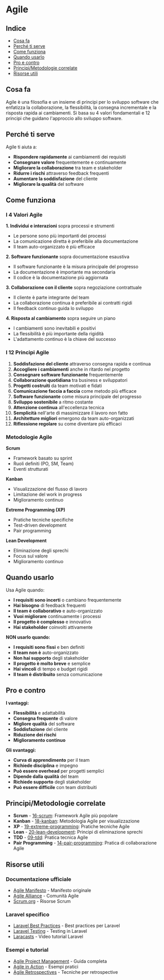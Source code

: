 # Agile

## Indice
- [Cosa fa](#cosa-fa)
- [Perché ti serve](#perché-ti-serve)
- [Come funziona](#come-funziona)
- [Quando usarlo](#quando-usarlo)
- [Pro e contro](#pro-e-contro)
- [Principi/Metodologie correlate](#principi-metodologie-correlate)
- [Risorse utili](#risorse-utili)

## Cosa fa

Agile è una filosofia e un insieme di principi per lo sviluppo software che enfatizza la collaborazione, la flessibilità, la consegna incrementale e la risposta rapida ai cambiamenti. Si basa su 4 valori fondamentali e 12 principi che guidano l'approccio allo sviluppo software.

## Perché ti serve

Agile ti aiuta a:
- **Rispondere rapidamente** ai cambiamenti dei requisiti
- **Consegnare valore** frequentemente e continuamente
- **Migliorare la collaborazione** tra team e stakeholder
- **Ridurre i rischi** attraverso feedback frequenti
- **Aumentare la soddisfazione** del cliente
- **Migliorare la qualità** del software

## Come funziona

### I 4 Valori Agile

**1. Individui e interazioni** sopra processi e strumenti
- Le persone sono più importanti dei processi
- La comunicazione diretta è preferibile alla documentazione
- Il team auto-organizzato è più efficace

**2. Software funzionante** sopra documentazione esaustiva
- Il software funzionante è la misura principale del progresso
- La documentazione è importante ma secondaria
- Il codice è la documentazione più aggiornata

**3. Collaborazione con il cliente** sopra negoziazione contrattuale
- Il cliente è parte integrante del team
- La collaborazione continua è preferibile ai contratti rigidi
- Il feedback continuo guida lo sviluppo

**4. Risposta al cambiamento** sopra seguire un piano
- I cambiamenti sono inevitabili e positivi
- La flessibilità è più importante della rigidità
- L'adattamento continuo è la chiave del successo

### I 12 Principi Agile

1. **Soddisfazione del cliente** attraverso consegna rapida e continua
2. **Accogliere i cambiamenti** anche in ritardo nel progetto
3. **Consegnare software funzionante** frequentemente
4. **Collaborazione quotidiana** tra business e sviluppatori
5. **Progetti costruiti** da team motivati e fidati
6. **Comunicazione faccia a faccia** come metodo più efficace
7. **Software funzionante** come misura principale del progresso
8. **Sviluppo sostenibile** a ritmo costante
9. **Attenzione continua** all'eccellenza tecnica
10. **Semplicità** nell'arte di massimizzare il lavoro non fatto
11. **Architetture migliori** emergono da team auto-organizzati
12. **Riflessione regolare** su come diventare più efficaci

### Metodologie Agile

**Scrum**
- Framework basato su sprint
- Ruoli definiti (PO, SM, Team)
- Eventi strutturati

**Kanban**
- Visualizzazione del flusso di lavoro
- Limitazione del work in progress
- Miglioramento continuo

**Extreme Programming (XP)**
- Pratiche tecniche specifiche
- Test-driven development
- Pair programming

**Lean Development**
- Eliminazione degli sprechi
- Focus sul valore
- Miglioramento continuo

## Quando usarlo

Usa Agile quando:
- **I requisiti sono incerti** o cambiano frequentemente
- **Hai bisogno** di feedback frequenti
- **Il team è collaborativo** e auto-organizzato
- **Vuoi migliorare** continuamente i processi
- **Il progetto è complesso** e innovativo
- **Hai stakeholder** coinvolti attivamente

**NON usarlo quando:**
- **I requisiti sono fissi** e ben definiti
- **Il team non è** auto-organizzato
- **Non hai supporto** degli stakeholder
- **Il progetto è molto breve** e semplice
- **Hai vincoli** di tempo e budget rigidi
- **Il team è distribuito** senza comunicazione

## Pro e contro

**I vantaggi:**
- **Flessibilità** e adattabilità
- **Consegna frequente** di valore
- **Migliore qualità** del software
- **Soddisfazione** del cliente
- **Riduzione dei rischi**
- **Miglioramento continuo**

**Gli svantaggi:**
- **Curva di apprendimento** per il team
- **Richiede disciplina** e impegno
- **Può essere overhead** per progetti semplici
- **Dipende dalla qualità** del team
- **Richiede supporto** degli stakeholder
- **Può essere difficile** con team distribuiti

## Principi/Metodologie correlate

- **Scrum** - [16-scrum](./16-scrum/scrum.md): Framework Agile più popolare
- **Kanban** - [18-kanban](./18-kanban/kanban.md): Metodologia Agile per visualizzazione
- **XP** - [19-extreme-programming](./19-extreme-programming/extreme-programming.md): Pratiche tecniche Agile
- **Lean** - [20-lean-development](./20-lean-development/lean-development.md): Principi di eliminazione sprechi
- **TDD** - [09-tdd](./09-tdd/tdd.md): Pratica tecnica Agile
- **Pair Programming** - [14-pair-programming](./14-pair-programming/pair-programming.md): Pratica di collaborazione Agile

## Risorse utili

### Documentazione ufficiale
- [Agile Manifesto](https://agilemanifesto.org/) - Manifesto originale
- [Agile Alliance](https://www.agilealliance.org/) - Comunità Agile
- [Scrum.org](https://www.scrum.org/) - Risorse Scrum

### Laravel specifico
- [Laravel Best Practices](https://github.com/alexeymezenin/laravel-best-practices) - Best practices per Laravel
- [Laravel Testing](https://laravel.com/docs/testing) - Testing in Laravel
- [Laracasts](https://laracasts.com/) - Video tutorial Laravel

### Esempi e tutorial
- [Agile Project Management](https://www.atlassian.com/agile) - Guida completa
- [Agile in Action](https://www.agilealliance.org/agile-in-action/) - Esempi pratici
- [Agile Retrospectives](https://retrospectivewiki.org/) - Tecniche per retrospective
